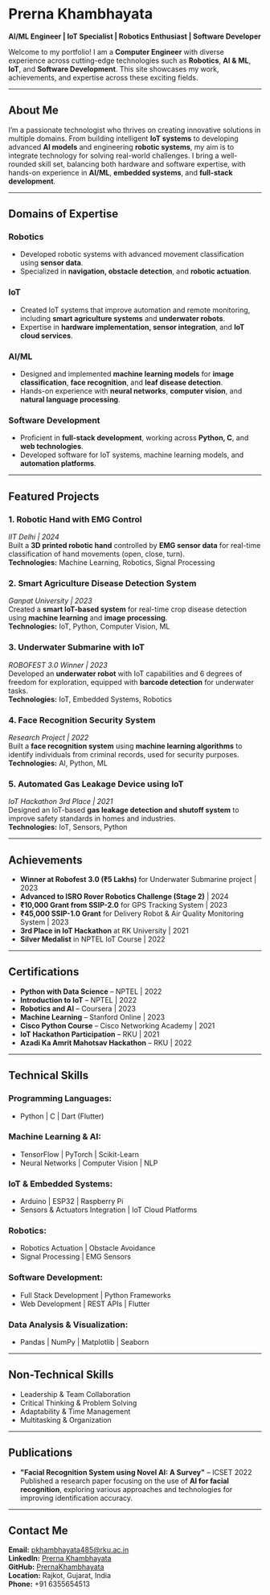 # **Prerna Khambhayata**  
**AI/ML Engineer | IoT Specialist | Robotics Enthusiast | Software Developer**

Welcome to my portfolio! I am a **Computer Engineer** with diverse experience across cutting-edge technologies such as **Robotics**, **AI & ML**, **IoT**, and **Software Development**. This site showcases my work, achievements, and expertise across these exciting fields.

---

## **About Me**

I’m a passionate technologist who thrives on creating innovative solutions in multiple domains. From building intelligent **IoT systems** to developing advanced **AI models** and engineering **robotic systems**, my aim is to integrate technology for solving real-world challenges. I bring a well-rounded skill set, balancing both hardware and software expertise, with hands-on experience in **AI/ML**, **embedded systems**, and **full-stack development**.

---

## **Domains of Expertise**

### **Robotics**
- Developed robotic systems with advanced movement classification using **sensor data**.
- Specialized in **navigation, obstacle detection**, and **robotic actuation**.
  
### **IoT**
- Created IoT systems that improve automation and remote monitoring, including **smart agriculture systems** and **underwater robots**.
- Expertise in **hardware implementation, sensor integration**, and **IoT cloud services**.

### **AI/ML**
- Designed and implemented **machine learning models** for **image classification**, **face recognition**, and **leaf disease detection**.
- Hands-on experience with **neural networks**, **computer vision**, and **natural language processing**.

### **Software Development**
- Proficient in **full-stack development**, working across **Python, C**, and **web technologies**.
- Developed software for IoT systems, machine learning models, and **automation platforms**.

---

## **Featured Projects**

### **1. Robotic Hand with EMG Control**  
*IIT Delhi | 2024*  
Built a **3D printed robotic hand** controlled by **EMG sensor data** for real-time classification of hand movements (open, close, turn).  
**Technologies:** Machine Learning, Robotics, Signal Processing

### **2. Smart Agriculture Disease Detection System**  
*Ganpat University | 2023*  
Created a **smart IoT-based system** for real-time crop disease detection using **machine learning** and **image processing**.  
**Technologies:** IoT, Python, Computer Vision, ML

### **3. Underwater Submarine with IoT**  
*ROBOFEST 3.0 Winner | 2023*  
Developed an **underwater robot** with IoT capabilities and 6 degrees of freedom for exploration, equipped with **barcode detection** for underwater tasks.  
**Technologies:** IoT, Embedded Systems, Robotics

### **4. Face Recognition Security System**  
*Research Project | 2022*  
Built a **face recognition system** using **machine learning algorithms** to identify individuals from criminal records, used for security purposes.  
**Technologies:** AI, Python, ML

### **5. Automated Gas Leakage Device using IoT**  
*IoT Hackathon 3rd Place | 2021*  
Designed an IoT-based **gas leakage detection and shutoff system** to improve safety standards in homes and industries.  
**Technologies:** IoT, Sensors, Python

---

## **Achievements**

- **Winner at Robofest 3.0 (₹5 Lakhs)** for Underwater Submarine project | 2023  
- **Advanced to ISRO Rover Robotics Challenge (Stage 2)** | 2024  
- **₹10,000 Grant from SSIP-2.0** for GPS Tracking System | 2023  
- **₹45,000 SSIP-1.0 Grant** for Delivery Robot & Air Quality Monitoring System | 2023  
- **3rd Place in IoT Hackathon** at RK University | 2021  
- **Silver Medalist** in NPTEL IoT Course | 2022  

---

## **Certifications**

- **Python with Data Science** – NPTEL | 2022  
- **Introduction to IoT** – NPTEL | 2022  
- **Robotics and AI** – Coursera | 2023  
- **Machine Learning** – Stanford Online | 2023  
- **Cisco Python Course** – Cisco Networking Academy | 2021  
- **IoT Hackathon Participation** – RKU | 2021  
- **Azadi Ka Amrit Mahotsav Hackathon** – RKU | 2022  

---

## **Technical Skills**

### **Programming Languages:**
- Python | C | Dart (Flutter)

### **Machine Learning & AI:**
- TensorFlow | PyTorch | Scikit-Learn  
- Neural Networks | Computer Vision | NLP

### **IoT & Embedded Systems:**
- Arduino | ESP32 | Raspberry Pi  
- Sensors & Actuators Integration | IoT Cloud Platforms

### **Robotics:**
- Robotics Actuation | Obstacle Avoidance  
- Signal Processing | EMG Sensors

### **Software Development:**
- Full Stack Development | Python Frameworks  
- Web Development | REST APIs | Flutter

### **Data Analysis & Visualization:**
- Pandas | NumPy | Matplotlib | Seaborn

---

## **Non-Technical Skills**

- Leadership & Team Collaboration  
- Critical Thinking & Problem Solving  
- Adaptability & Time Management  
- Multitasking & Organization  

---

## **Publications**

- **"Facial Recognition System using Novel AI: A Survey"** – ICSET 2022  
Published a research paper focusing on the use of **AI for facial recognition**, exploring various approaches and technologies for improving identification accuracy.

---

## **Contact Me**

**Email:** [pkhambhayata485@rku.ac.in](mailto:pkhambhayata485@rku.ac.in)  
**LinkedIn:** [Prerna Khambhayata](https://linkedin.com/in/prerna-khambhayata-22a315234)  
**GitHub:** [PrernaKhambhayata](https://github.com/PrernaKhambhayata)  
**Location:** Rajkot, Gujarat, India  
**Phone:** +91 6355654513
